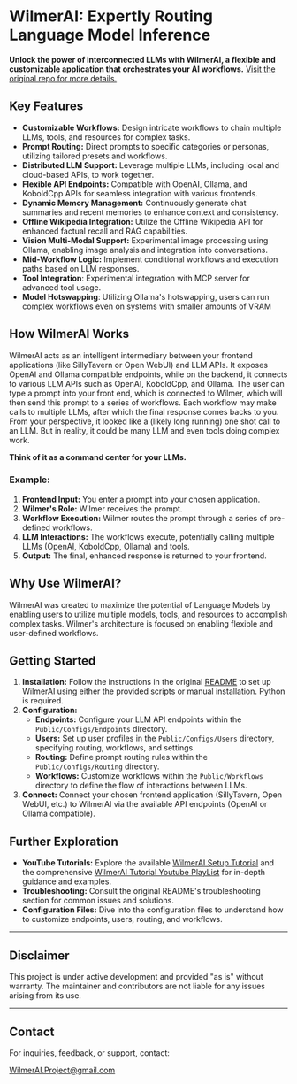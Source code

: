 # WilmerAI: Expertly Routing Language Model Inference

**Unlock the power of interconnected LLMs with WilmerAI, a flexible and customizable application that orchestrates your AI workflows.** [Visit the original repo for more details.](https://github.com/SomeOddCodeGuy/WilmerAI)

## Key Features

*   **Customizable Workflows:** Design intricate workflows to chain multiple LLMs, tools, and resources for complex tasks.
*   **Prompt Routing:** Direct prompts to specific categories or personas, utilizing tailored presets and workflows.
*   **Distributed LLM Support:** Leverage multiple LLMs, including local and cloud-based APIs, to work together.
*   **Flexible API Endpoints:** Compatible with OpenAI, Ollama, and KoboldCpp APIs for seamless integration with various frontends.
*   **Dynamic Memory Management:** Continuously generate chat summaries and recent memories to enhance context and consistency.
*   **Offline Wikipedia Integration:** Utilize the Offline Wikipedia API for enhanced factual recall and RAG capabilities.
*   **Vision Multi-Modal Support:** Experimental image processing using Ollama, enabling image analysis and integration into conversations.
*   **Mid-Workflow Logic:** Implement conditional workflows and execution paths based on LLM responses.
*   **Tool Integration**: Experimental integration with MCP server for advanced tool usage.
*   **Model Hotswapping**: Utilizing Ollama's hotswapping, users can run complex workflows even on systems with smaller amounts of VRAM

## How WilmerAI Works

WilmerAI acts as an intelligent intermediary between your frontend applications (like SillyTavern or Open WebUI) and LLM APIs. It exposes OpenAI and Ollama compatible endpoints, while on the backend, it connects to various LLM APIs such as OpenAI, KoboldCpp, and Ollama. The user can type a prompt into your front end, which is connected to Wilmer, which will then send this prompt to a series of workflows. Each workflow may make calls to multiple LLMs, after which the final response comes backs to you. From your perspective, it looked like a (likely long running) one shot call to an LLM. But in reality, it could be many LLM and even tools doing complex work.

**Think of it as a command center for your LLMs.**

### Example:
1.  **Frontend Input:** You enter a prompt into your chosen application.
2.  **Wilmer's Role:** Wilmer receives the prompt.
3.  **Workflow Execution:** Wilmer routes the prompt through a series of pre-defined workflows.
4.  **LLM Interactions:** The workflows execute, potentially calling multiple LLMs (OpenAI, KoboldCpp, Ollama) and tools.
5.  **Output:** The final, enhanced response is returned to your frontend.

## Why Use WilmerAI?

WilmerAI was created to maximize the potential of Language Models by enabling users to utilize multiple models, tools, and resources to accomplish complex tasks. Wilmer's architecture is focused on enabling flexible and user-defined workflows.

## Getting Started

1.  **Installation:** Follow the instructions in the original [README](https://github.com/SomeOddCodeGuy/WilmerAI) to set up WilmerAI using either the provided scripts or manual installation. Python is required.
2.  **Configuration:**
    *   **Endpoints:** Configure your LLM API endpoints within the `Public/Configs/Endpoints` directory.
    *   **Users:** Set up user profiles in the `Public/Configs/Users` directory, specifying routing, workflows, and settings.
    *   **Routing:** Define prompt routing rules within the `Public/Configs/Routing` directory.
    *   **Workflows:** Customize workflows within the `Public/Workflows` directory to define the flow of interactions between LLMs.
3.  **Connect:** Connect your chosen frontend application (SillyTavern, Open WebUI, etc.) to WilmerAI via the available API endpoints (OpenAI or Ollama compatible).

## Further Exploration

*   **YouTube Tutorials:** Explore the available [WilmerAI Setup Tutorial](https://www.youtube.com/watch?v=v2xYQCHZwJM) and the comprehensive [WilmerAI Tutorial Youtube PlayList](https://www.youtube.com/playlist?list=PLjIfeYFu5Pl7J7KGJqVmHM4HU56nByb4X) for in-depth guidance and examples.
*   **Troubleshooting:** Consult the original README's troubleshooting section for common issues and solutions.
*   **Configuration Files:** Dive into the configuration files to understand how to customize endpoints, users, routing, and workflows.

---

## Disclaimer

This project is under active development and provided "as is" without warranty. The maintainer and contributors are not liable for any issues arising from its use.

---

## Contact

For inquiries, feedback, or support, contact:

WilmerAI.Project@gmail.com